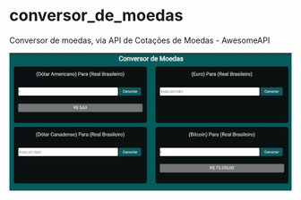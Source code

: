 # conversor_de_moedas
Conversor de moedas, via API de Cotações de Moedas - AwesomeAPI

![conversor](https://github.com/Ronildo-Sousa/conversor-de-moedas/blob/master/images/conversor.jpg)
